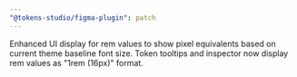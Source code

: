 ```yaml
---
"@tokens-studio/figma-plugin": patch
---
```


Enhanced UI display for rem values to show pixel equivalents based on current theme baseline font size. Token tooltips and inspector now display rem values as "1rem (16px)" format.